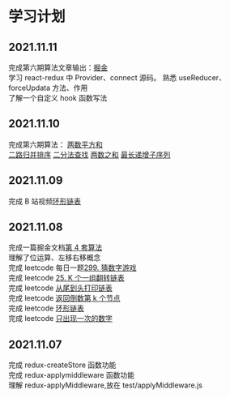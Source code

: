 # 学习计划

## 2021.11.11

完成第六期算法文章输出：[掘金](https://juejin.cn/post/7029308634052067365)  
学习 react-redux 中 Provider、connect 源码。
熟悉 useReducer、forceUpdata 方法、作用  
了解一个自定义 hook 函数写法  

## 2021.11.10

完成第六期算法：
[两数平方和](https://github.com/chunhuigao/web-studybook/blob/master/web/part5/1.js)  
[二路归并排序](https://github.com/chunhuigao/web-studybook/blob/master/web/part5/2.js)
[二分法查找](https://github.com/chunhuigao/web-studybook/blob/master/web/part5/3.js)
[两数之和](https://github.com/chunhuigao/web-studybook/blob/master/web/part5/4.js)
[最长递增子序列](https://github.com/chunhuigao/web-studybook/blob/master/web/part5/5.js)

## 2021.11.09

完成 B 站视频[环形链表](https://www.bilibili.com/video/BV1nv411M7Rm/)

## 2021.11.08

完成一篇掘金文档[第 4 套算法](https://juejin.cn/post/7028185581993590815)  
理解了位运算、左移右移概念  
完成 leetcode 每日一题[299. 猜数字游戏](https://leetcode-cn.com/problems/bulls-and-cows/)  
完成 leetcode [25. K 个一组翻转链表](https://leetcode-cn.com/problems/reverse-nodes-in-k-group/)  
完成 leetcode [从尾到头打印链表](https://leetcode-cn.com/problems/cong-wei-dao-tou-da-yin-lian-biao-lcof/)  
完成 leetcode [返回倒数第 k 个节点](https://leetcode-cn.com/problems/kth-node-from-end-of-list-lcci/)  
完成 leetcode [环形链表](https://leetcode-cn.com/problems/linked-list-cycle/)  
完成 leetcode [只出现一次的数字](https://leetcode-cn.com/problems/WGki4K/)

## 2021.11.07

完成 redux-createStore 函数功能  
完成 redux-applymiddleware 函数功能  
理解 redux-applyMiddleware,放在 test/applyMiddleware.js

